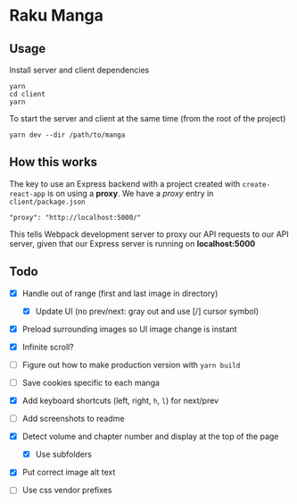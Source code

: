 # Raku Manga

## Usage

Install server and client dependencies

```
yarn
cd client
yarn
```

To start the server and client at the same time (from the root of the project)

```
yarn dev --dir /path/to/manga
```

## How this works

The key to use an Express backend with a project created with `create-react-app` is on using a **proxy**. We have a _proxy_ entry in `client/package.json`

```
"proxy": "http://localhost:5000/"
```

This tells Webpack development server to proxy our API requests to our API server, given that our Express server is running on **localhost:5000**

## Todo

- [x] Handle out of range (first and last image in directory)
    - [x] Update UI (no prev/next: gray out and use [/] cursor symbol)
- [x] Preload surrounding images so UI image change is instant
- [x] Infinite scroll?
- [ ] Figure out how to make production version with `yarn build`
- [ ] Save cookies specific to each manga
- [x] Add keyboard shortcuts (left, right, `h`, `l`) for next/prev
- [ ] Add screenshots to readme
- [x] Detect volume and chapter number and display at the top of the page
    - [x] Use subfolders
- [x] Put correct image alt text
- [ ] Use css vendor prefixes

